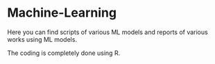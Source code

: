 # Machine-Learning
Here you can find scripts of various ML models and reports of various works using ML models. 

The coding is completely done using R.

